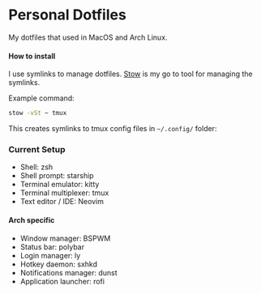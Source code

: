 # Personal Dotfiles

My dotfiles that used in MacOS and Arch Linux.

#### How to install

I use symlinks to manage dotfiles. [Stow](https://www.gnu.org/software/stow/) is my go to tool for managing the symlinks.

Example command:

```sh
stow -vSt ~ tmux
```

This creates symlinks to tmux config files in `~/.config/` folder:

### Current Setup

- Shell: zsh
- Shell prompt: starship
- Terminal emulator: kitty
- Terminal multiplexer: tmux
- Text editor / IDE: Neovim

#### Arch specific

- Window manager: BSPWM
- Status bar: polybar
- Login manager: ly
- Hotkey daemon: sxhkd
- Notifications manager: dunst
- Application launcher: rofi
